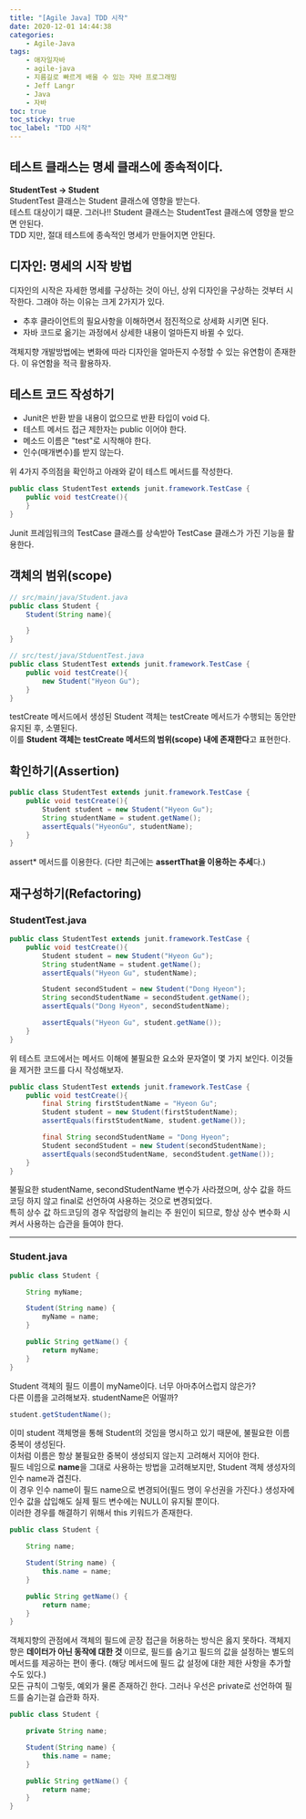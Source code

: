 ```yaml
---
title: "[Agile Java] TDD 시작"
date: 2020-12-01 14:44:38
categories:
    - Agile-Java
tags:
    - 애자일자바
    - agile-java
    - 지름길로 빠르게 배울 수 있는 자바 프로그래밍
    - Jeff Langr
    - Java
    - 자바
toc: true
toc_sticky: true
toc_label: "TDD 시작"
---
```


## 테스트 클래스는 명세 클래스에 종속적이다.
**StudentTest -> Student**  
StudentTest 클래스는 Student 클래스에 영향을 받는다.  
테스트 대상이기 떄문. 그러나!!
Student 클래스는 StudentTest 클래스에 영향을 받으면 안된다.  
TDD 지만, 절대 테스트에 종속적인 명세가 만들어지면 안된다.

## 디자인: 명세의 시작 방법
디자인의 시작은 자세한 명세를 구상하는 것이 아닌, 상위 디자인을 구상하는 것부터 시작한다. 
그래야 하는 이유는 크게 2가지가 있다.

- 추후 클라이언트의 필요사항을 이해하면서 점진적으로 상세화 시키면 된다. 
- 자바 코드로 옮기는 과정에서 상세한 내용이 얼마든지 바뀔 수 있다.

객체지향 개발방법에는 변화에 따라 디자인을 얼마든지 수정할 수 있는 유연함이 존재한다. 이 유연함을 적극 활용하자.

## 테스트 코드 작성하기
- Junit은 반환 받을 내용이 없으므로 반환 타입이 void 다.
- 테스트 메서드 접근 제한자는 public 이어야 한다.
- 메소드 이름은 "test"로 시작해야 한다.
- 인수(매개변수)를 받지 않는다.

위 4가지 주의점을 확인하고 아래와 같이 테스트 메서드를 작성한다.

```java
public class StudentTest extends junit.framework.TestCase {
    public void testCreate(){
    }
}
```

Junit 프레임워크의 TestCase 클래스를 상속받아 TestCase 클래스가 가진 기능을 활용한다.

## 객체의 범위(scope)
```java
// src/main/java/Student.java
public class Student {
    Student(String name){

    }
}

// src/test/java/StduentTest.java
public class StudentTest extends junit.framework.TestCase {
    public void testCreate(){
        new Student("Hyeon Gu");
    }
}
```
testCreate 메서드에서 생성된 Student 객체는 testCreate 메서드가 수행되는 동안만 유지된 후, 소멸된다.  
이를 **Student 객체는 testCreate 메서드의 범위(scope) 내에 존재한다**고 표현한다.

## 확인하기(Assertion)
```java
public class StudentTest extends junit.framework.TestCase {
    public void testCreate(){
        Student student = new Student("Hyeon Gu");
        String studentName = student.getName();
        assertEquals("HyeonGu", studentName);
    }
}
```
assert* 메서드를 이용한다. (다만 최근에는 **assertThat을 이용하는 추세**다.)

## 재구성하기(Refactoring)
### StudentTest.java
```java
public class StudentTest extends junit.framework.TestCase {
    public void testCreate(){
        Student student = new Student("Hyeon Gu");
        String studentName = student.getName();
        assertEquals("Hyeon Gu", studentName);

        Student secondStudent = new Student("Dong Hyeon");
        String secondStudentName = secondStudent.getName();
        assertEquals("Dong Hyeon", secondStudentName);

        assertEquals("Hyeon Gu", student.getName());
    }
}
```

위 테스트 코드에서는 메서드 이해에 불필요한 요소와 문자열이 몇 가지 보인다.
이것들을 제거한 코드를 다시 작성해보자.

```java
public class StudentTest extends junit.framework.TestCase {
    public void testCreate(){
        final String firstStudentName = "Hyeon Gu";
        Student student = new Student(firstStudentName);
        assertEquals(firstStudentName, student.getName());

        final String secondStudentName = "Dong Hyeon";
        Student secondStudent = new Student(secondStudentName);
        assertEquals(secondStudentName, secondStudent.getName());
    }
}
```
불필요한 studentName, secondStudentName 변수가 사라졌으며, 상수 값을 하드코딩 하지 않고 final로 선언하여 사용하는 것으로 변경되었다.  
특히 상수 값 하드코딩의 경우 작업량의 늘리는 주 원인이 되므로, 항상 상수 변수화 시켜서 사용하는 습관을 들여야 한다.

---

### Student.java
```java
public class Student {

    String myName;

    Student(String name) {
        myName = name;
    }

    public String getName() {
        return myName;
    }
}
```
Student 객체의 필드 이름이 myName이다. 너무 아마추어스럽지 않은가?  
다른 이름을 고려해보자. studentName은 어떨까?

```java
student.getStudentName();
```
이미 student 객체명을 통해 Student의 것임을 명시하고 있기 때문에, 불필요한 이름 중복이 생성된다.  
이처럼 이름은 항상 불필요한 중복이 생성되지 않는지 고려해서 지어야 한다.  
필드 네임으로 **name**을 그대로 사용하는 방법을 고려해보지만, Student 객체 생성자의 인수 name과 겹친다.  
이 경우 인수 name이 필드 name으로 변경되어(필드 명이 우선권을 가진다.) 생성자에 인수 값을 삽입해도 실제 필드 변수에는 NULL이 유지될 뿐이다.  
이러한 경우를 해결하기 위해서 this 키워드가 존재한다.

```java
public class Student {

    String name;

    Student(String name) {
        this.name = name;
    }

    public String getName() {
        return name;
    }
}
```

객체지향의 관점에서 객체의 필드에 곧장 접근을 허용하는 방식은 옳지 못하다. 
객체지향은 **데이터가 아닌 동작에 대한 것** 이므로, 필드를 숨기고 필드의 값을 설정하는 별도의 메서드를 제공하는 편이 좋다. 
(해당 메서드에 필드 값 설정에 대한 제한 사항을 추가할 수도 있다.)  
모든 규칙이 그렇듯, 예외가 물론 존재하긴 한다. 그러나 우선은 private로 선언하여 필드를 숨기는걸 습관화 하자. 

```java
public class Student {

    private String name;

    Student(String name) {
        this.name = name;
    }

    public String getName() {
        return name;
    }
}
```
